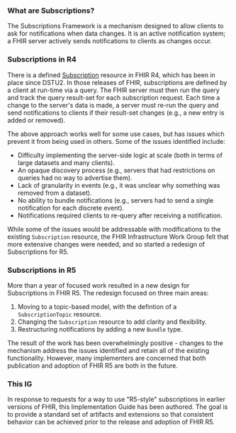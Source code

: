### What are Subscriptions?

The Subscriptions Framework is a mechanism designed to allow clients to ask for notifications when data changes.  It is an active notification system; a FHIR server actively sends notifications to clients as changes occur.

### Subscriptions in R4

There is a defined [Subscription](http://hl7.org/fhir/r4/subscription.html) resource in FHIR R4, which has been in place since DSTU2.  In those releases of FHIR, subscriptions are defined by a client at run-time via a query.  The FHIR server must then run the query and track the query result-set for each subscription request.  Each time a change to the server's data is made, a server must re-run the query and send notifications to clients if their result-set changes (e.g., a new entry is added or removed).

The above approach works well for some use cases, but has issues which prevent it from being used in others.  Some of the issues identified include:
* Difficulty implementing the server-side logic at scale (both in terms of large datasets and many clients).
* An opaque discovery process (e.g., servers that had restrictions on queries had no way to advertise them).
* Lack of granularity in events (e.g., it was unclear why something was removed from a dataset).
* No ability to bundle notifications (e.g., servers had to send a single notification for each discrete event).
* Notifications required clients to re-query after receiving a notification.

While some of the issues would be addressable with modifications to the existing `Subscription` resource, the FHIR Infrastructure Work Group felt that more extensive changes were needed, and so started a redesign of Subscriptions for R5.

### Subscriptions in R5

More than a year of focused work resulted in a new design for Subscriptions in FHIR R5.  The redesign focused on three main areas:

1. Moving to a topic-based model, with the defintion of a `SubscriptionTopic` resource.
1. Changing the `Subscription` resource to add clarity and flexibility.
1. Restructuring notifications by adding a new `Bundle` type.

The result of the work has been overwhelmingly positive - changes to the mechanism address the issues identified and retain all of the existing functionality.  However, many implementers are concerned that both publication and adoption of FHIR R5 are both in the future.

### This IG

In response to requests for a way to use "R5-style" subscriptions in earlier versions of FHIR, this Implementation Guide has been authored.  The goal is to provide a standard set of artifacts and extensions so that consistent behavior can be achieved prior to the release and adoption of FHIR R5.
